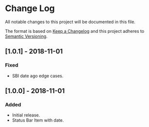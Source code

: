 # Change Log

All notable changes to this project will be documented in this file.

The format is based on [Keep a Changelog](http://keepachangelog.com/en/1.0.0/)
and this project adheres to [Semantic Versioning](http://semver.org/spec/v2.0.0.html).

## [1.0.1] - 2018-11-01

### Fixed
- SBI date ago edge cases.

## [1.0.0] - 2018-11-01

### Added
- Initial release.
- Status Bar Item with date.
